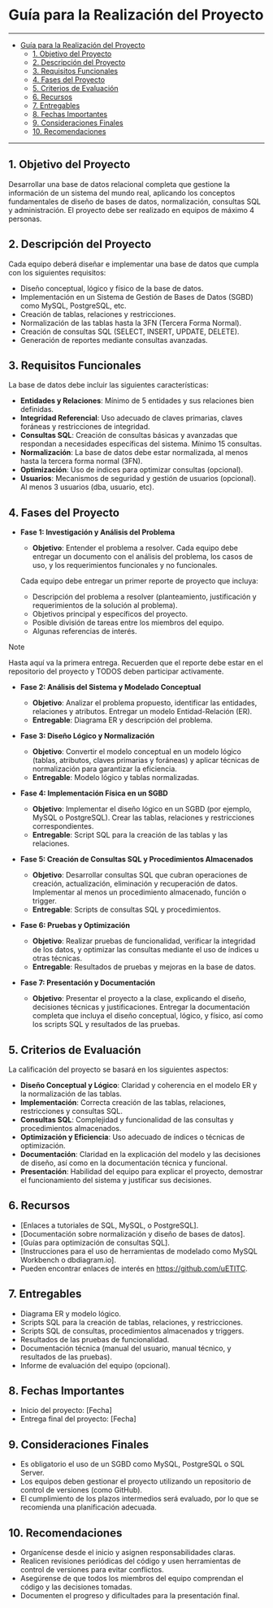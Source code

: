 # Guía para la Realización del Proyecto

---

- [Guía para la Realización del Proyecto](#guía-para-la-realización-del-proyecto)
  - [1. Objetivo del Proyecto](#1-objetivo-del-proyecto)
  - [2. Descripción del Proyecto](#2-descripción-del-proyecto)
  - [3. Requisitos Funcionales](#3-requisitos-funcionales)
  - [4. Fases del Proyecto](#4-fases-del-proyecto)
  - [5. Criterios de Evaluación](#5-criterios-de-evaluación)
  - [6. Recursos](#6-recursos)
  - [7. Entregables](#7-entregables)
  - [8. Fechas Importantes](#8-fechas-importantes)
  - [9. Consideraciones Finales](#9-consideraciones-finales)
  - [10. Recomendaciones](#10-recomendaciones)

---

## 1. Objetivo del Proyecto
   Desarrollar una base de datos relacional completa que gestione la información de un sistema del mundo real, aplicando los conceptos fundamentales de diseño de bases de datos, normalización, consultas SQL y administración. El proyecto debe ser realizado en equipos de máximo 4 personas.

## 2. Descripción del Proyecto
   Cada equipo deberá diseñar e implementar una base de datos que cumpla con los siguientes requisitos:
   - Diseño conceptual, lógico y físico de la base de datos.
   - Implementación en un Sistema de Gestión de Bases de Datos (SGBD) como MySQL, PostgreSQL, etc.
   - Creación de tablas, relaciones y restricciones.
   - Normalización de las tablas hasta la 3FN (Tercera Forma Normal).
   - Creación de consultas SQL (SELECT, INSERT, UPDATE, DELETE).
   - Generación de reportes mediante consultas avanzadas.
   
## 3. Requisitos Funcionales
   La base de datos debe incluir las siguientes características:
   - **Entidades y Relaciones**: Mínimo de 5 entidades y sus relaciones bien definidas.
   - **Integridad Referencial**: Uso adecuado de claves primarias, claves foráneas y restricciones de integridad.
   - **Consultas SQL**: Creación de consultas básicas y avanzadas que respondan a necesidades específicas del sistema. Mínimo 15 consultas.
   - **Normalización**: La base de datos debe estar normalizada, al menos hasta la tercera forma normal (3FN).
   - **Optimización**: Uso de índices para optimizar consultas (opcional).
   - **Usuarios**: Mecanismos de seguridad y gestión de usuarios (opcional). Al menos 3 usuarios (dba, usuario, etc).

## 4. Fases del Proyecto
   - **Fase 1: Investigación y Análisis del Problema**  
     - **Objetivo**: Entender el problema a resolver. Cada equipo debe entregar un documento con el análisis del problema, los casos de uso, y los requerimientos funcionales y no funcionales. 
   
     Cada equipo debe entregar un primer reporte de proyecto que incluya:

     - Descripción del problema a resolver (planteamiento, justificación y requerimientos de la solución al problema). 
     - Objetivos principal y específicos del proyecto.
     - Posible división de tareas entre los miembros del equipo.
     - Algunas referencias de interés.
  
>[!NOTE]
>Hasta aquí va la primera entrega. Recuerden que el reporte debe estar en el repositorio del proyecto y TODOS deben participar activamente.

   - **Fase 2: Análisis del Sistema y Modelado Conceptual**
     - **Objetivo**: Analizar el problema propuesto, identificar las entidades, relaciones y atributos. Entregar un modelo Entidad-Relación (ER).
     - **Entregable**: Diagrama ER y descripción del problema.

   - **Fase 3: Diseño Lógico y Normalización**
     - **Objetivo**: Convertir el modelo conceptual en un modelo lógico (tablas, atributos, claves primarias y foráneas) y aplicar técnicas de normalización para garantizar la eficiencia.
     - **Entregable**: Modelo lógico y tablas normalizadas.

   - **Fase 4: Implementación Física en un SGBD**
     - **Objetivo**: Implementar el diseño lógico en un SGBD (por ejemplo, MySQL o PostgreSQL). Crear las tablas, relaciones y restricciones correspondientes.
     - **Entregable**: Script SQL para la creación de las tablas y las relaciones.

   - **Fase 5: Creación de Consultas SQL y Procedimientos Almacenados**
     - **Objetivo**: Desarrollar consultas SQL que cubran operaciones de creación, actualización, eliminación y recuperación de datos. Implementar al menos un procedimiento almacenado, función o trigger.
     - **Entregable**: Scripts de consultas SQL y procedimientos.

   - **Fase 6: Pruebas y Optimización**
     - **Objetivo**: Realizar pruebas de funcionalidad, verificar la integridad de los datos, y optimizar las consultas mediante el uso de índices u otras técnicas.
     - **Entregable**: Resultados de pruebas y mejoras en la base de datos.

   - **Fase 7: Presentación y Documentación**
     - **Objetivo**: Presentar el proyecto a la clase, explicando el diseño, decisiones técnicas y justificaciones. Entregar la documentación completa que incluya el diseño conceptual, lógico, y físico, así como los scripts SQL y resultados de las pruebas.

## 5. Criterios de Evaluación
   La calificación del proyecto se basará en los siguientes aspectos:
   - **Diseño Conceptual y Lógico**: Claridad y coherencia en el modelo ER y la normalización de las tablas.
   - **Implementación**: Correcta creación de las tablas, relaciones, restricciones y consultas SQL.
   - **Consultas SQL**: Complejidad y funcionalidad de las consultas y procedimientos almacenados.
   - **Optimización y Eficiencia**: Uso adecuado de índices o técnicas de optimización.
   - **Documentación**: Claridad en la explicación del modelo y las decisiones de diseño, así como en la documentación técnica y funcional.
   - **Presentación**: Habilidad del equipo para explicar el proyecto, demostrar el funcionamiento del sistema y justificar sus decisiones.

## 6. Recursos
   - [Enlaces a tutoriales de SQL, MySQL, o PostgreSQL].
   - [Documentación sobre normalización y diseño de bases de datos].
   - [Guías para optimización de consultas SQL].
   - [Instrucciones para el uso de herramientas de modelado como MySQL Workbench o dbdiagram.io].
   - Pueden encontrar enlaces de interés en https://github.com/uETITC.

## 7. Entregables
   - Diagrama ER y modelo lógico.
   - Scripts SQL para la creación de tablas, relaciones, y restricciones.
   - Scripts SQL de consultas, procedimientos almacenados y triggers.
   - Resultados de las pruebas de funcionalidad.
   - Documentación técnica (manual del usuario, manual técnico, y resultados de las pruebas).
   - Informe de evaluación del equipo (opcional).

## 8. Fechas Importantes
   - Inicio del proyecto: [Fecha]
   - Entrega final del proyecto: [Fecha]

## 9. Consideraciones Finales
   - Es obligatorio el uso de un SGBD como MySQL, PostgreSQL o SQL Server.
   - Los equipos deben gestionar el proyecto utilizando un repositorio de control de versiones (como GitHub).
   - El cumplimiento de los plazos intermedios será evaluado, por lo que se recomienda una planificación adecuada.

## 10. Recomendaciones

  - Organícense desde el inicio y asignen responsabilidades claras.
  - Realicen revisiones periódicas del código y usen herramientas de control de versiones para evitar conflictos.
  - Asegúrense de que todos los miembros del equipo comprendan el código y las decisiones tomadas.
  - Documenten el progreso y dificultades para la presentación final.